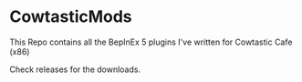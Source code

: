 # CowtasticMods
This Repo contains all the BepInEx 5 plugins I've written for Cowtastic Cafe (x86)

Check releases for the downloads.
